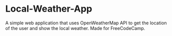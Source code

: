 # Local-Weather-App

A simple web application that uses OpenWeatherMap API to get the location of the user and show the local weather. Made for FreeCodeCamp.
